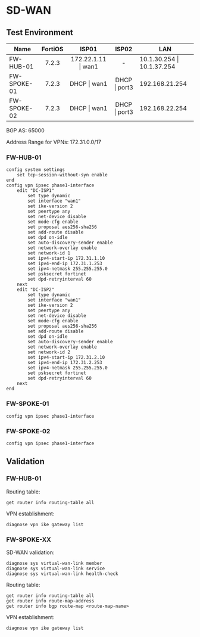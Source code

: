 # SD-WAN

## Test Environment

| Name        | FortiOS |        ISP01        |        ISP02        | LAN                        |
|-------------|:-------:|:-------------------:|:-------------------:|----------------------------|
| FW-HUB-01   |  7.2.3  | 172.22.1.11 \| wan1 | - | 10.1.30.254 \| 10.1.37.254 |
| FW-SPOKE-01 |  7.2.3  |     DHCP \| wan1    |    DHCP \| port3    | 192.168.21.254             |
| FW-SPOKE-02 |  7.2.3  |     DHCP \| wan1    |    DHCP \| port3    | 192.168.22.254             |

BGP AS: 65000

Address Range for VPNs: 172.31.0.0/17

### FW-HUB-01

```
config system settings
    set tcp-session-without-syn enable
end
config vpn ipsec phase1-interface
    edit "DC-ISP1"
        set type dynamic
        set interface "wan1"
        set ike-version 2
        set peertype any
        set net-device disable
        set mode-cfg enable
        set proposal aes256-sha256
        set add-route disable
        set dpd on-idle
        set auto-discovery-sender enable
        set network-overlay enable
        set network-id 1
        set ipv4-start-ip 172.31.1.10
        set ipv4-end-ip 172.31.1.253
        set ipv4-netmask 255.255.255.0
        set psksecret fortinet
        set dpd-retryinterval 60
    next
    edit "DC-ISP2"
        set type dynamic
        set interface "wan1"
        set ike-version 2
        set peertype any
        set net-device disable
        set mode-cfg enable
        set proposal aes256-sha256
        set add-route disable
        set dpd on-idle
        set auto-discovery-sender enable
        set network-overlay enable
        set network-id 2
        set ipv4-start-ip 172.31.2.10
        set ipv4-end-ip 172.31.2.253
        set ipv4-netmask 255.255.255.0
        set psksecret fortinet
        set dpd-retryinterval 60
    next
end

```

### FW-SPOKE-01

```
config vpn ipsec phase1-interface
```

### FW-SPOKE-02

```
config vpn ipsec phase1-interface
```

## Validation

### FW-HUB-01
Routing table:
```
get router info routing-table all
```
VPN establishment:
```
diagnose vpn ike gateway list
```

### FW-SPOKE-XX
SD-WAN validation:
```
diagnose sys virtual-wan-link member
diagnose sys virtual-wan-link service
diagnose sys virtual-wan-link health-check
```
Routing table:
```
get router info routing-table all
get router info route-map-address
get router info bgp route-map <route-map-name>
```
VPN establishment:
```
diagnose vpn ike gateway list
```
